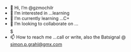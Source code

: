 - 👋 Hi, I’m @gzmochilr
- 👀 I’m interested in ...learning
- 🌱 I’m currently learning ...C+
- 💞️ I’m looking to collaborate on ...$$$$$
- 📫 How to reach me ...call or write, also the Batsignal @ simon.p.grahl@gmx.com

<!---
gzmochilr/gzmochilr is a ✨ special ✨ repository because its `README.md` (this file) appears on your GitHub profile.
You can click the Preview link to take a look at your changes.
--->
